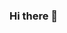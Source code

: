 ### Hi there 👋

<!--
**RevanthPosina/RevanthPosina** is a ✨ _special_ ✨ repository because its `README.md` (this file) appears on your GitHub profile.

Here are some ideas to get you started:

- 🔭 I’m currently working as a Software Developer
- 🌱 I’m currently learning Data Science , Machine Learning Concepts 
- 👯 I’m looking to collaborate on DS projects
- 💬 Ask me about ... Tech , Marvel ,DC, Anime

--!>
